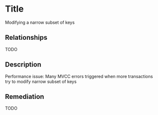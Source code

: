 # Title 
Modifying a narrow subset of keys

## Relationships
TODO 

## Description 
Performance issue: Many MVCC errors triggered when more transactions try to modify narrow subset of keys

## Remediation
TODO